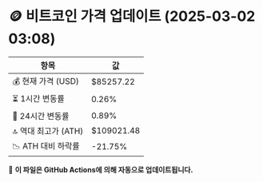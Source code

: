 # 🪙 비트코인 가격 업데이트 (2025-03-02 03:08)

| 항목                | 값 |
|--------------------|----------------|
| 💰 현재 가격 (USD) | $85257.22 |
| ⏳ 1시간 변동률    | 0.26% |
| 📆 24시간 변동률   | 0.89% |
| 🔝 역대 최고가 (ATH) | $109021.48 |
| 📉 ATH 대비 하락률 | -21.75% |

🔄 **이 파일은 GitHub Actions에 의해 자동으로 업데이트됩니다.**
